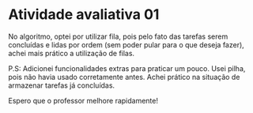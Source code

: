 
# Atividade avaliativa 01
No algoritmo, optei por utilizar fila, pois pelo fato das tarefas serem concluídas e lidas por ordem (sem poder pular para o que deseja fazer), achei mais prático a utilização de filas.

P.S: Adicionei funcionalidades extras para praticar um pouco. Usei pilha, pois não havia usado corretamente antes. Achei prático na situação de armazenar tarefas já concluídas.

Espero que o professor melhore rapidamente!